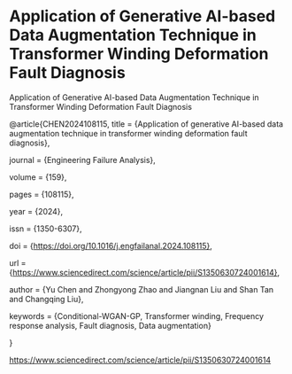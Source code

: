 # Application of Generative AI-based Data Augmentation Technique in Transformer Winding Deformation Fault Diagnosis
Application of Generative AI-based Data Augmentation Technique in Transformer Winding Deformation Fault Diagnosis

@article{CHEN2024108115,
title = {Application of generative AI-based data augmentation technique in transformer winding deformation fault diagnosis},

journal = {Engineering Failure Analysis},

volume = {159},

pages = {108115},

year = {2024},

issn = {1350-6307},

doi = {https://doi.org/10.1016/j.engfailanal.2024.108115},

url = {https://www.sciencedirect.com/science/article/pii/S1350630724001614},

author = {Yu Chen and Zhongyong Zhao and Jiangnan Liu and Shan Tan and Changqing Liu},

keywords = {Conditional-WGAN-GP, Transformer winding, Frequency response analysis, Fault diagnosis, Data augmentation}

}

https://www.sciencedirect.com/science/article/pii/S1350630724001614
